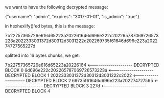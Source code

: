 we want to have the following decrypted message:

{"username": "admin", "expires": "3017-01-01", "is_admin": "true"}

in hexhexlify()'ed bytes, this is the message:

7b22757365726e616d65223a202261646d696e222c202265787069726573223a2022333031372d30312d3031222c202269735f61646d696e223a202274727565227d

splitted into 16 bytes chunks, we get:

7b22757365726e616d65223a20226164    <-------------------- DECRYPTED BLOCK 0
6d696e222c202265787069726573223a    <-------------------- DECRYPTED BLOCK 1
2022333031372d30312d3031222c2022    <-------------------- DECRYPTED BLOCK 2
69735f61646d696e223a202274727565    <-------------------- DECRYPTED BLOCK 3
227d                                <-------------------- DECRYPTED BLOCK 4